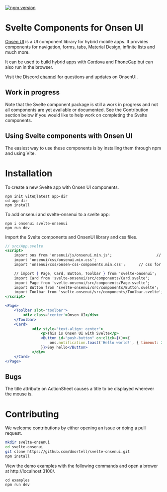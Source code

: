 [![npm version](https://badge.fury.io/js/svelte-onsenui.svg)](https://badge.fury.io/js/svelte-onsenui)

# Svelte Components for Onsen UI

[Onsen UI](https://onsen.io/2/) is a UI component library for hybrid mobile apps. It provides components for navigation, forms, tabs, Material Design, infinite lists and much more.

It can be used to build hybrid apps with [Cordova](https://cordova.apache.org/) and [PhoneGap](http://phonegap.com/) but can also run in the browser.

Visit the Discord [channel](https://discord.com/channels/415288814475542540/415288814911619084) for questions and updates on OnsenUI.

## Work in progress

Note that the Svelte component package is still a work in progress and not all components are yet available or documented. See the Contribution section below if you would like to help work on completing the Svelte components.

## Using Svelte components with Onsen UI

The easiest way to use these components is by installing them through npm and using Vite.

# Installation

To create a new Svelte app with Onsen UI components.

```
npm init vite@latest app-dir
cd app-dir
npm install
```

To add onsenui and svelte-onsenui to a svelte app:
```
npm i onsenui svelte-onsenui
npm run dev
```

Import the Svelte components and OnsenUI library and css files.

```jsx
// src/App.svelte
<script>
	import ons from 'onsenui/js/onsenui.min.js';					// import the OnsenUI library
	import 'onsenui/css/onsenui.min.css';									// css for Onsen components (ons-input)
	import 'onsenui/css/onsen-css-components.min.css';		// css for Osnen classes    (.notification)

	// import { Page, Card, Button, Toolbar } from 'svelte-onsenui';
	import Card from 'svelte-onsenui/src/components/Card.svelte';
	import Page from 'svelte-onsenui/src/components/Page.svelte';
	import Button from 'svelte-onsenui/src/components/Button.svelte';
	import Toolbar from 'svelte-onsenui/src/components/Toolbar.svelte';
</script>

<Page>
	<Toolbar slot='toolbar'>
		<div class='center'>Onsen UI</div>
	</Toolbar>
	<Card>
			<div style="text-align: center">
				<p>This is Onsen UI with Svelte</p>
				<Button id="push-button" on:click={()=>{
					ons.notification.toast('Hello world!', { timeout: 2000 });
				}}>Say hello</Button>
			</div>
	</Card>
</Page>
```

## Bugs

The title attribute on ActionSheet causes a title to be displayed wherever the mouse is.

# Contributing

We welcome contributions by either opening an issue or doing a pull request.

```bash
mkdir svelte-onsenui
cd svelte-onsenui
git clone https://github.com/dmortell/svelte-onsenui.git
npm install
```

View the demo examples with the following commands and open a brower at http://localhost:3100/.
```
cd examples
npm run dev
```
